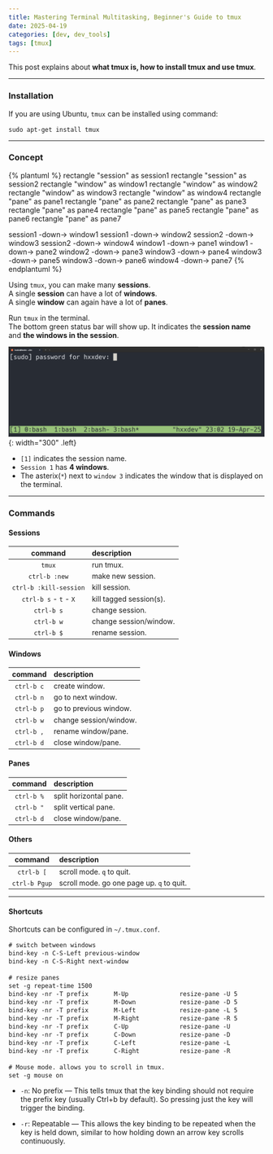 ```yaml
---
title: Mastering Terminal Multitasking, Beginner's Guide to tmux
date: 2025-04-19
categories: [dev, dev_tools]
tags: [tmux]
---
```


This post explains about **what tmux is, how to install tmux and use tmux**.

-----------------------------------

### Installation

If you are using Ubuntu, `tmux` can be installed using command:

```shell
sudo apt-get install tmux
```

-----------------------------------

### Concept

{% plantuml %}
rectangle "session" as session1
rectangle "session" as session2
rectangle "window" as window1
rectangle "window" as window2
rectangle "window" as window3
rectangle "window" as window4
rectangle "pane" as pane1
rectangle "pane" as pane2
rectangle "pane" as pane3
rectangle "pane" as pane4
rectangle "pane" as pane5
rectangle "pane" as pane6
rectangle "pane" as pane7


session1 -down-> window1
session1 -down-> window2
session2 -down-> window3
session2 -down-> window4
window1 -down-> pane1
window1 -down-> pane2
window2 -down-> pane3
window3 -down-> pane4
window3 -down-> pane5
window3 -down-> pane6
window4 -down-> pane7
{% endplantuml %}

Using `tmux`, you can make many **sessions**.  
A single **session** can have a lot of **windows**.  
A single **window** can again have a lot of **panes**.  

Run `tmux` in the terminal.  
The bottom green status bar will show up. It indicates the **session name** and **the windows in the session**.  

![Desktop View](./../assets/posts/tmux_tutorial/tmux.png){: width="300" .left}

- `[1]` indicates the session name.
- `Session 1` has **4 windows**.
- The asterix(`*`) next to `window 3` indicates the window that is displayed on the terminal.

-----------------------------------

### Commands

#### Sessions

|command|description|
|:-:|:-|
|`tmux`| run tmux.|
|`ctrl-b :new`| make new session.|
|`ctrl-b :kill-session`| kill session.|
|`ctrl-b s` - `t` - `X`| kill tagged session(s).|
|`ctrl-b s`| change session.|
|`ctrl-b w`| change session/window.|
|`ctrl-b $`| rename session.|

#### Windows

|command|description|
|:-:|:-|
|`ctrl-b c` | create window.|
|`ctrl-b n` | go to next window.|
|`ctrl-b p` | go to previous window.|
|`ctrl-b w`| change session/window.|
|`ctrl-b ,` | rename window/pane. |
|`ctrl-b d` | close window/pane. |

#### Panes

|command|description|
|:-:|:-|
|`ctrl-b %` | split horizontal pane. |
|`ctrl-b "` | split vertical pane. |
|`ctrl-b d` | close window/pane. |

#### Others

|command|description|
|:-:|:-|
|`ctrl-b [` | scroll mode. `q` to quit. |
|`ctrl-b Pgup` | scroll mode. go one page up. `q` to quit. |

-----------------------------------

#### Shortcuts

Shortcuts can be configured in `~/.tmux.conf`.

```
# switch between windows
bind-key -n C-S-Left previous-window
bind-key -n C-S-Right next-window

# resize panes
set -g repeat-time 1500
bind-key -nr -T prefix       M-Up              resize-pane -U 5
bind-key -nr -T prefix       M-Down            resize-pane -D 5
bind-key -nr -T prefix       M-Left            resize-pane -L 5
bind-key -nr -T prefix       M-Right           resize-pane -R 5
bind-key -nr -T prefix       C-Up              resize-pane -U
bind-key -nr -T prefix       C-Down            resize-pane -D
bind-key -nr -T prefix       C-Left            resize-pane -L
bind-key -nr -T prefix       C-Right           resize-pane -R

# Mouse mode. allows you to scroll in tmux.
set -g mouse on
```

- `-n`: No prefix — This tells tmux that the key binding should not require the prefix key (usually Ctrl+b by default). So pressing just the key will trigger the binding.

- `-r`: Repeatable — This allows the key binding to be repeated when the key is held down, similar to how holding down an arrow key scrolls continuously.

